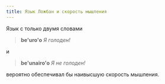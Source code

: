 ```yaml
---
title: Язык Ложбан и скорость мышления
---
```


<div class="lojbo simple_blockquotes"></div>

Язык с только двумя словами

> **be'uro'o**
> _Я голоден!_

и

> **be'unairo'o**
> _Я не голоден!_

вероятно обеспечивал бы наивысшую скорость мышления.